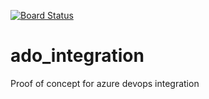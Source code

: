 [![Board Status](https://dev.azure.com/AlexToapanta/9d5e7914-9a8f-4815-b892-bfb9b5ea8d59/38170e1c-8a26-4dbf-8928-4efff6bd53ba/_apis/work/boardbadge/bb32d41c-b528-441b-a364-14a98418fa87)](https://dev.azure.com/AlexToapanta/9d5e7914-9a8f-4815-b892-bfb9b5ea8d59/_boards/board/t/38170e1c-8a26-4dbf-8928-4efff6bd53ba/Microsoft.RequirementCategory)
# ado_integration
Proof of concept for azure devops integration 
